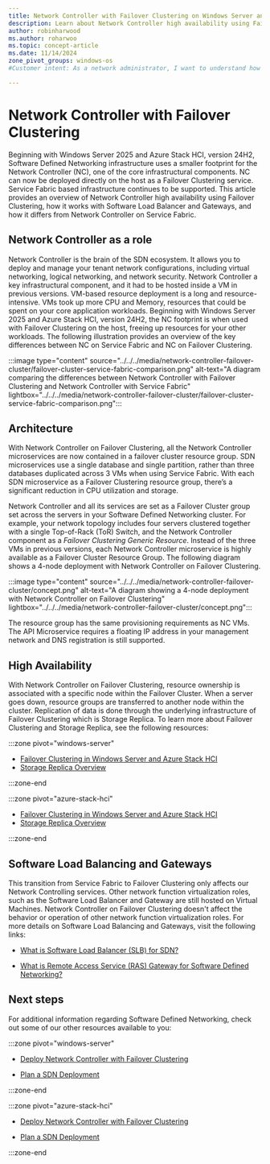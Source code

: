 ```yaml
---
title: Network Controller with Failover Clustering on Windows Server and Azure Stack HCI
description: Learn about Network Controller high availability using Failover Clustering for Software Defined Networking (SDN) in Windows Server and Azure Stack HCI.
author: robinharwood
ms.author: roharwoo
ms.topic: concept-article 
ms.date: 11/14/2024
zone_pivot_groups: windows-os
#Customer intent: As a network administrator, I want to understand how Network Controller works with Failover Clustering so that I can deploy and manage my tenant network configurations.

---
```


# Network Controller with Failover Clustering

Beginning with Windows Server 2025 and Azure Stack HCI, version 24H2, Software Defined Networking infrastructure uses a smaller footprint for the Network Controller (NC), one of the core infrastructural components. NC can now be deployed directly on the host as a Failover Clustering service. Service Fabric based infrastructure continues to be supported. This article provides an overview of Network Controller high availability using Failover Clustering, how it works with Software Load Balancer and Gateways, and how it differs from Network Controller on Service Fabric.

## Network Controller as a role

Network Controller is the brain of the SDN ecosystem. It allows you to deploy and manage your tenant network configurations, including virtual networking, logical networking, and network security. Network Controller a key infrastructural component, and it had to be hosted inside a VM in previous versions. VM-based resource deployment is a long and resource-intensive. VMs took up more CPU and Memory, resources that could be spent on your core application workloads. Beginning with Windows Server 2025 and Azure Stack HCI, version 24H2, the NC footprint is when used with Failover Clustering on the host, freeing up resources for your other workloads. The following illustration provides an overview of the key differences between NC on Service Fabric and NC on Failover Clustering.

:::image type="content" source="../../../media/network-controller-failover-cluster/failover-cluster-service-fabric-comparison.png" alt-text="A diagram comparing the differences between Network Controller with Failover Clustering and Network Controller with Service Fabric" lightbox="../../../media/network-controller-failover-cluster/failover-cluster-service-fabric-comparison.png":::

## Architecture

With Network Controller on Failover Clustering, all the Network Controller microservices are now contained in a failover cluster resource group. SDN microservices use a single database and single partition, rather than three databases duplicated across 3 VMs when using Service Fabric. With each SDN microservice as a Failover Clustering resource group, there’s a significant reduction in CPU utilization and storage.

Network Controller and all its services are set as a Failover Cluster group set across the servers in your Software Defined Networking cluster. For example, your network topology includes four servers clustered together with a single Top-of-Rack (ToR) Switch, and the Network Controller component as a _Failover Clustering Generic Resource_. Instead of the three VMs in previous versions, each Network Controller microservice is highly available as a Failover Cluster Resource Group. The following diagram shows a 4-node deployment with Network Controller on Failover Clustering.

:::image type="content" source="../../../media/network-controller-failover-cluster/concept.png" alt-text="A diagram showing a 4-node deployment with Network Controller on Failover Clustering" lightbox="../../../media/network-controller-failover-cluster/concept.png":::

The resource group has the same provisioning requirements as NC VMs. The API Microservice requires a floating IP address in your management network and DNS registration is still supported.

## High Availability

With Network Controller on Failover Clustering, resource ownership is associated with a specific node within the Failover Cluster. When a server goes down, resource groups are transferred to another node within the cluster. Replication of data is done through the underlying infrastructure of Failover Clustering which is Storage Replica. To learn more about Failover Clustering and Storage Replica, see the following resources:

:::zone pivot="windows-server"

- [Failover Clustering in Windows Server and Azure Stack HCI](../../../../failover-clustering/failover-clustering-overview.md)
- [Storage Replica Overview](../../../../storage/storage-replica/storage-replica-overview.md)

:::zone-end

:::zone pivot="azure-stack-hci"

- [Failover Clustering in Windows Server and Azure Stack HCI](../../../../failover-clustering/failover-clustering-overview.md)
- [Storage Replica Overview](../../../../storage/storage-replica/storage-replica-overview.md?context=/azure-stack/context/hci-context)

:::zone-end

## Software Load Balancing and Gateways

This transition from Service Fabric to Failover Clustering only affects our Network Controlling services. Other network function virtualization roles, such as the Software Load Balancer and Gateway are still hosted on Virtual Machines. Network Controller on Failover Clustering doesn't affect the behavior  or operation of other network function virtualization roles. For more details on Software Load Balancing and Gateways, visit the following links:

- [What is Software Load Balancer (SLB) for SDN?](/azure-stack/hci/concepts/software-load-balancer)

- [What is Remote Access Service (RAS) Gateway for Software Defined Networking?](/azure-stack/hci/concepts/gateway-overview)

## Next steps

For additional information regarding Software Defined Networking, check out some of our other resources available to you:

:::zone pivot="windows-server"

- [Deploy Network Controller with Failover Clustering](../../deploy/deploy-network-controller-failover-clustering.md)

- [Plan a SDN Deployment](/azure-stack/hci/concepts/plan-software-defined-networking-infrastructure)

:::zone-end

:::zone pivot="azure-stack-hci"

- [Deploy Network Controller with Failover Clustering](../../deploy/deploy-network-controller-failover-clustering.md)

- [Plan a SDN Deployment](/azure-stack/hci/concepts/plan-software-defined-networking-infrastructure?context=/azure-stack/context/hci-context)

:::zone-end
